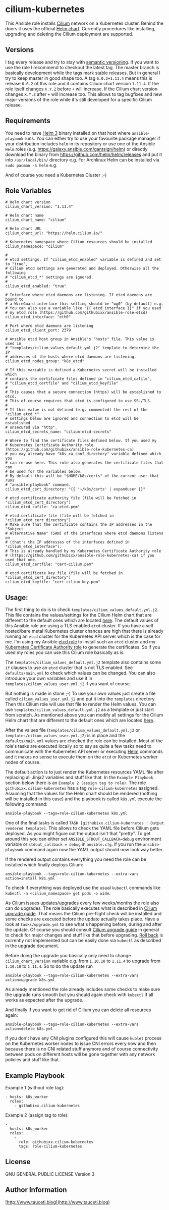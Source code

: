 cilium-kubernetes
=================

This Ansible role installs [Cilium](https://docs.cilium.io) network on a Kubernetes cluster. Behind the doors it uses the official [Helm chart](https://helm.cilium.io/). Currently procedures like installing, upgrading and deleting the Cilium deployment are supported.

Versions
--------

I tag every release and try to stay with [semantic versioning](http://semver.org). If you want to use the role I recommend to checkout the latest tag. The master branch is basically development while the tags mark stable releases. But in general I try to keep master in good shape too. A tag `6.0.2+1.11.4` means this is release `6.0.2` of this role and it contains Cilium chart version `1.11.4`. If the role itself changes `X.Y.Z` before `+` will increase. If the Cilium chart version changes `X.Y.Z` after `+` will increase too. This allows to tag bugfixes and new major versions of the role while it's still developed for a specific Cilium release.

Requirements
------------

You need to have [Helm 3](https://helm.sh/) binary installed on that host where `ansible-playbook` runs. You can either try to use your favourite package manager if your distribution includes `helm` in its repository or use one of the Ansible `Helm` roles (e.g. https://galaxy.ansible.com/gantsign/helm) or directly download the binary from https://github.com/helm/helm/releases and put it into `/usr/local/bin/` directory e.g. For Archlinux Helm can be installed via `sudo pacman -S helm` e.g.

And of course you need a Kubernetes Cluster ;-)

Role Variables
--------------

```
# Helm chart version
cilium_chart_version: "1.11.4"

# Helm chart name
cilium_chart_name: "cilium"

# Helm chart URL
cilium_chart_url: "https://helm.cilium.io/"

# Kubernetes namespace where Cilium resources should be installed
cilium_namespace: "cilium"

#
# etcd settings. If "cilium_etcd_enabled" variable is defined and set to "true",
# Cilium etcd settings are generated and deployed. Otherwise all the following
# "cilium_etcd_*" settings are ignored.
#
cilium_etcd_enabled: "true"

# Interface where etcd daemons are listening. If etcd daemons are bound to
# a WireGuard interface this setting should be "wg0" (by default) e.g.
# You can also use a variable like "{{ etcd_interface }}" if you used
# my etcd role (https://github.com/githubixx/ansible-role-etcd)
cilium_etcd_interface: "eth0"

# Port where etcd daemons are listening
cilium_etcd_client_port: 2379

# Ansible etcd host group in Ansible's "hosts" file. This value is used in
# "templates/cilium_values_default.yml.j2" template to determine the IP
# addresses of the hosts where etcd daemons are listening.
cilium_etcd_nodes_group: "k8s_etcd"

# If this variable is defined a Kubernetes secret will be installed which
# contains the certificate files defined in "cilium_etcd_cafile",
# "cilium_etcd_certfile" and "cilium_etcd_keyfile"
#
# This causes that a secure connection (https) will be established to etcd.
# This of course requires that etcd is configured to use SSL/TLS.
#
# If this value is not defined (e.g. commented) the rest of the "cilium_etcd_*"
# settings below are ignored and connection to etcd will be established
# unsecured via "http".
cilium_etcd_secrets_name: "cilium-etcd-secrets"

# Where to find the certificate files defined below. If you used my
# Kubernetes Certificate Authority role (https://github.com/githubixx/ansible-role-kubernetes-ca)
# you may already have "k8s_ca_conf_directory" variable defined which you
# can re-use here. This role also generates the certificate files that can
# be used for the variables below.
# By default this will be "$HOME/k8s/certs" of the current user that runs
# "ansible-playbook" command.
cilium_etcd_cert_directory: "{{ '~/k8s/certs' | expanduser }}"

# etcd certificate authority file (file will be fetched in "cilium_etcd_cert_directory")
cilium_etcd_cafile: "ca-etcd.pem"

# etcd certificate file (file will be fetched in "cilium_etcd_cert_directory")
# Make sure that the certificate contains the IP addresses in the "Subject
# Alternative Name" (SAN) of the interfaces where etcd daemons listens on
# (that's the IP addresses of the interfaces defined in "cilium_etcd_interface").
# This is already handled by my Kubernetes Certificate Authority role
# (https://github.com/githubixx/ansible-role-kubernetes-ca) if you used that one.
cilium_etcd_certfile: "cert-cilium.pem"

# etcd certificate key file (file will be fetched in "cilium_etcd_cert_directory")
cilium_etcd_keyfile: "cert-cilium-key.pem"
```

Usage:
------

The first thing to do is to check `templates/cilium_values_default.yml.j2`. This file contains the values/settings for the Cilium Helm chart that are different to the default ones which are located [here](https://github.com/cilium/cilium/blob/master/install/kubernetes/cilium/values.yaml). The default values of this Ansible role are using a TLS enabled `etcd` cluster. If you have a self hosted/bare metal Kubernetes cluster chances are high that there is already running an `etcd` cluster for the Kubernetes API server which is the case for me. I'm using my Ansible [etcd role](https://github.com/githubixx/ansible-role-etcd) to install such an `etcd` cluster and my [Kubernetes Certificate Authority role](https://github.com/githubixx/ansible-role-kubernetes-ca) to generate the certificates. So if you used my roles you can use this Cilium role basically as is.

The `templates/cilium_values_default.yml.j2` template also contains some `if` clauses to use an `etcd` cluster that is not TLS enabled. See `defaults/main.yml` to check which values can be changed. You can also introduce your own variables and use it in `templates/cilium_values_user.yml.j2` if you want of course.

But nothing is made in stone ;-) To use your own values just create a file called `cilium_values_user.yml.j2` and put it into the `templates` directory. Then this Cilium role will use that file to render the Helm values. You can use `templates/cilium_values_default.yml.j2` as a template or just start from scratch. As mentioned above you can modify all settings for the Cilium Helm chart that are different to the default ones which are located [here](https://github.com/cilium/cilium/blob/master/install/kubernetes/cilium/values.yaml).

After the values file (`templates/cilium_values_default.yml.j2` or `templates/cilium_values_user.yml.j2`) is in place and the `defaults/main.yml` values are checked the role can be installed. Most of the role's tasks are executed locally so to say as quite a few tasks need to communicate with the Kubernetes API server or executing [Helm](https://helm.sh/) commands and it makes no sense to execute them on the `etcd` or Kubernetes worker nodes of course.

The default action is to just render the Kubernetes resources YAML file after replacing all Jinja2 variables and stuff like that. In the `Example Playbook` section below there is an `Example 2 (assign tag to role)`. The role `githubixx.cilium-kubernetes` has a tag `role-cilium-kubernetes` assigned. Assuming that the values for the Helm chart should be rendered (nothing will be installed in this case) and the playbook is called `k8s.yml` execute the following command:

```
ansible-playbook --tags=role-cilium-kubernetes k8s.yml
```

One of the final tasks is called `TASK [githubixx.cilium-kubernetes : Output rendered template]`. This allows to check the YAML file before Cilium gets deployed. As you might figure out the output isn't that "pretty". To get around this you can either set `ANSIBLE_STDOUT_CALLBACK=debug` environment variable or `stdout_callback = debug` in `ansible.cfg`. If you run the `ansible-playbook` command again now the YAML output should now look way better.

If the rendered output contains everything you need the role can be installed which finally deploys Cilium:

```
ansible-playbook --tags=role-cilium-kubernetes --extra-vars action=install k8s.yml
```

To check if everything was deployed use the usual `kubectl` commands like `kubectl -n <cilium_namespace> get pods -o wide`.

As [Cilium](https://docs.cilium.io) issues updates/upgrades every few weeks/months the role also can do upgrades. The role basically executes what is described in [Cilium upgrade guide](https://docs.cilium.io/en/v1.11/operations/upgrade/). That means the Cilium pre-flight check will be installed and some checks are executed before the update actually takes place. Have a look at `tasks/upgrade.yml` to see what's happening before, during and after the update. Of course you should consult [Cilium upgrade guide](https://docs.cilium.io/en/v1.11/operations/upgrade/) in general to check for major changes and stuff like that before upgrading. [Roll back](https://docs.cilium.io/en/v1.11/operations/upgrade/#step-3-rolling-back) is currently not implemented but can be easily done via `kubectl` as described in the upgrade document.

Before doing the upgrade you basically only need to change `cilium_chart_version` variable e.g. from `1.10.10` to `1.11.4` to upgrade from `1.10.10` to `1.11.4`. So to do the update run

```
ansible-playbook --tags=role-cilium-kubernetes --extra-vars action=upgrade k8s.yml
```

As already mentioned the role already includes some checks to make sure the upgrade runs smooth but you should again check with `kubectl` if all works as expected after the upgrade.

And finally if you want to get rid of Cilium you can delete all resources again:

```
ansible-playbook --tags=role-cilium-kubernetes --extra-vars action=delete k8s.yml
```

If you don't have any CNI plugins configured this will cause `kublet` process on the Kubernetes worker nodes to issue CNI errors every now and then because there is no CNI related stuff anymore and of course connectivity between pods on different hosts will be gone together with any network policies and stuff like that.

Example Playbook
----------------

Example 1 (without role tag):
```
- hosts: k8s_worker
  roles:
    - githubixx.cilium-kubernetes
```

Example 2 (assign tag to role):
```
-
  hosts: k8s_worker
  roles:
    -
      role: githubixx.cilium-kubernetes
      tags: role-cilium-kubernetes
```

License
-------

GNU GENERAL PUBLIC LICENSE Version 3

Author Information
------------------

[http://www.tauceti.blog](http://www.tauceti.blog)

